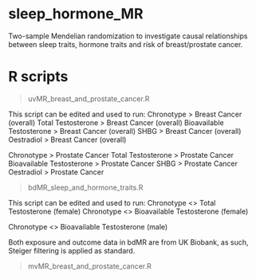 # sleep_hormone_MR

Two-sample Mendelian randomization to investigate causal relationships between sleep traits, hormone traits and risk of breast/prostate cancer. 

# R scripts 
> uvMR_breast_and_prostate_cancer.R

This script can be edited and used to run:
Chronotype > Breast Cancer (overall)
Total Testosterone > Breast Cancer (overall)
Bioavailable Testosterone > Breast Cancer (overall)
SHBG > Breast Cancer (overall)
Oestradiol > Breast Cancer (overall)

Chronotype > Prostate Cancer
Total Testosterone > Prostate Cancer
Bioavailable Testosterone > Prostate Cancer
SHBG > Prostate Cancer
Oestradiol > Prostate Cancer

> bdMR_sleep_and_hormone_traits.R 

This script can be edited and used to run:
Chronotype <> Total Testosterone (female)
Chronotype <> Bioavailable Testosterone (female)

Chronotype <> Bioavailable Testosterone (male)

Both exposure and outcome data in bdMR are from UK Biobank, as such, Steiger filtering is applied as standard.

> mvMR_breast_and_prostate_cancer.R

